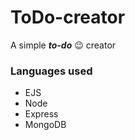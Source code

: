 # ToDo-creator

A simple ***to-do*** :wink: creator 

### Languages used
  - EJS
  - Node
  - Express
  - MongoDB

